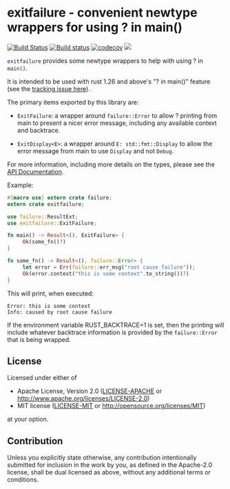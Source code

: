 # exitfailure - convenient newtype wrappers for using ? in main()

[![Build Status](https://travis-ci.org/tismith/exitfailure.svg?branch=master)](https://travis-ci.org/tismith/exitfailure)
[![Build status](https://ci.appveyor.com/api/projects/status/2xhxwps2swlj3git/branch/master?svg=true)](https://ci.appveyor.com/project/tismith/exitfailure/branch/master)
[![codecov](https://codecov.io/gh/tismith/exitfailure/branch/master/graph/badge.svg)](https://codecov.io/gh/tismith/exitfailure)
[![](http://meritbadge.herokuapp.com/exitfailure)](https://crates.io/crates/exitfailure)

`exitfailure` provides some newtype wrappers to help with using ? in `main()`.

It is intended to be used with rust 1.26 and above's "? in main()" feature (see the [tracking issue here](https://github.com/rust-lang/rust/issues/43301)).

The primary items exported by this library are:

 - `ExitFailure`: a wrapper around `failure::Error` to allow ? printing from main
    to present a nicer error message, including any available context and backtrace.

 - `ExitDisplay<E>`: a wrapper around `E: std::fmt::Display` to allow the error message
    from main to use `Display` and not `Debug`.

For more information, including more details on the types, please see the [API Documentation](https://docs.rs/exitfailure/).

Example:
```rust
#[macro use] extern crate failure;
extern crate exitfailure;

use failure::ResultExt;
use exitfailure::ExitFailure;

fn main() -> Result<(), ExitFailure> {
     Ok(some_fn()?)
}

fn some_fn() -> Result<(), failure::Error> {
     let error = Err(failure::err_msg("root cause failure"));
     Ok(error.context("this is some context".to_string())?)
}
```

This will print, when executed:
```ignore
Error: this is some context
Info: caused by root cause failure
```

If the environment variable RUST_BACKTRACE=1 is set, then the printing will
include whatever backtrace information is provided by the `failure::Error`
that is being wrapped.

## License

Licensed under either of

 * Apache License, Version 2.0
   ([LICENSE-APACHE](LICENSE-APACHE) or http://www.apache.org/licenses/LICENSE-2.0)
 * MIT license
   ([LICENSE-MIT](LICENSE-MIT) or http://opensource.org/licenses/MIT)

at your option.

## Contribution

Unless you explicitly state otherwise, any contribution intentionally submitted
for inclusion in the work by you, as defined in the Apache-2.0 license, shall be
dual licensed as above, without any additional terms or conditions.
